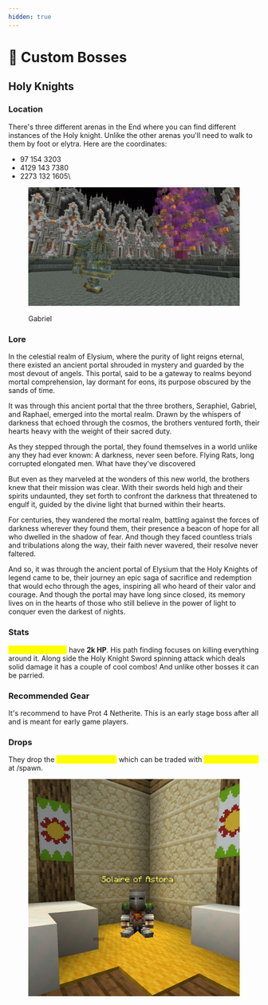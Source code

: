 ```yaml
---
hidden: true
---
```


# 🌚 Custom Bosses

## Holy Knights&#x20;

### Location

There's three different arenas in the End where you can find different instances of the Holy knight. Unlike the other arenas you'll need to walk to them by foot or elytra. Here are the coordinates:

* 97 154 3203
* 4129 143 7380
* 2273 132 1605\


<figure><img src="../../.gitbook/assets/2024-05-05_04.06.48.png" alt="" width="563"><figcaption><p>Gabriel</p></figcaption></figure>

### Lore

In the celestial realm of Elysium, where the purity of light reigns eternal, there existed an ancient portal shrouded in mystery and guarded by the most devout of angels. This portal, said to be a gateway to realms beyond mortal comprehension, lay dormant for eons, its purpose obscured by the sands of time.

It was through this ancient portal that the three brothers, Seraphiel, Gabriel, and Raphael, emerged into the mortal realm. Drawn by the whispers of darkness that echoed through the cosmos, the brothers ventured forth, their hearts heavy with the weight of their sacred duty.

As they stepped through the portal, they found themselves in a world unlike any they had ever known: A darkness, never seen before. Flying Rats, long corrupted elongated men. What have they've discovered

But even as they marveled at the wonders of this new world, the brothers knew that their mission was clear. With their swords held high and their spirits undaunted, they set forth to confront the darkness that threatened to engulf it, guided by the divine light that burned within their hearts.

For centuries, they wandered the mortal realm, battling against the forces of darkness wherever they found them, their presence a beacon of hope for all who dwelled in the shadow of fear. And though they faced countless trials and tribulations along the way, their faith never wavered, their resolve never faltered.

And so, it was through the ancient portal of Elysium that the Holy Knights of legend came to be, their journey an epic saga of sacrifice and redemption that would echo through the ages, inspiring all who heard of their valor and courage. And though the portal may have long since closed, its memory lives on in the hearts of those who still believe in the power of light to conquer even the darkest of nights.

### Stats

<mark style="color:yellow;">**The Holy Knights**</mark> have **2k HP**. His path finding focuses on killing everything around it. Along side the Holy Knight Sword spinning attack which deals solid damage it has a couple of cool combos! And unlike other bosses it can be parried.



### Recommended Gear

It's recommend to have Prot 4 Netherite. This is an early stage boss after all and is meant for early game players.

### Drops

They drop the <mark style="color:yellow;">Holy Knight Souls,</mark> which can be traded with <mark style="color:yellow;">Solaire of Astora</mark> at /spawn.&#x20;

<figure><img src="../../.gitbook/assets/image (346).png" alt=""><figcaption></figcaption></figure>



